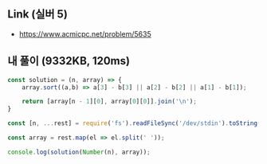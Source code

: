 ## Link (실버 5)         

- https://www.acmicpc.net/problem/5635  


## 내 풀이 (9332KB, 120ms)  

```js
const solution = (n, array) => {
    array.sort((a,b) => a[3] - b[3] || a[2] - b[2] || a[1] - b[1]);

    return [array[n - 1][0], array[0][0]].join('\n');
}

const [n, ...rest] = require('fs').readFileSync('/dev/stdin').toString().trim().split('\n');

const array = rest.map(el => el.split(' '));

console.log(solution(Number(n), array));
```
